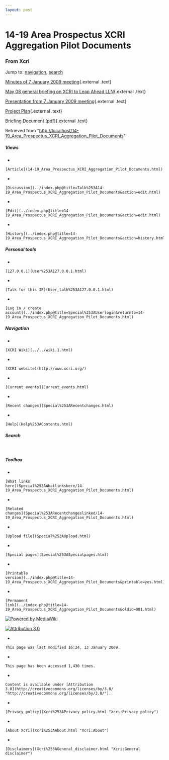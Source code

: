 ```yaml
---
layout: post
---
```








14-19 Area Prospectus XCRI Aggregation Pilot Documents 
======================================================













### From Xcri 







Jump to:
[navigation](14-19_Area_Prospectus_XCRI_Aggregation_Pilot_Documents.html#column-one),
[search](14-19_Area_Prospectus_XCRI_Aggregation_Pilot_Documents.html#searchInput)



[Minutes of 7 January 2009
meeting](http://www.alanpaull.co.uk/xcri/14-19EastMidlandsPilot/Minutes%202009-01-07.doc "http://www.alanpaull.co.uk/xcri/14-19EastMidlandsPilot/Minutes%202009-01-07.doc"){.external
.text}

[May 08 general briefing on XCRI to Leap Ahead
LLN](http://www.alanpaull.co.uk/xcri/14-19EastMidlandsPilot/XCRI_LeapAhead_20080523.PPT "http://www.alanpaull.co.uk/xcri/14-19EastMidlandsPilot/XCRI_LeapAhead_20080523.PPT"){.external
.text}

[Presentation from 7 January 2009
meeting](http://www.alanpaull.co.uk/xcri/14-19EastMidlandsPilot/20090107.ppt "http://www.alanpaull.co.uk/xcri/14-19EastMidlandsPilot/20090107.ppt"){.external
.text}

[Project
Plan](http://www.alanpaull.co.uk/xcri/14-19EastMidlandsPilot/Project_Plan_v1.2.doc "http://www.alanpaull.co.uk/xcri/14-19EastMidlandsPilot/Project_Plan_v1.2.doc"){.external
.text}

[Briefing Document
(pdf)](http://www.alanpaull.co.uk/xcri/14-19EastMidlandsPilot/Briefing_Document_for_14-19.pdf "http://www.alanpaull.co.uk/xcri/14-19EastMidlandsPilot/Briefing_Document_for_14-19.pdf"){.external
.text}



Retrieved from
"[http://localhost/14-19\_Area\_Prospectus\_XCRI\_Aggregation\_Pilot\_Documents](14-19_Area_Prospectus_XCRI_Aggregation_Pilot_Documents.html)"

















##### Views



-   

    

    [Article](14-19_Area_Prospectus_XCRI_Aggregation_Pilot_Documents.html)
-   

    

    [Discussion](../index.php@title=Talk%253A14-19_Area_Prospectus_XCRI_Aggregation_Pilot_Documents&action=edit.html)
-   

    

    [Edit](../index.php@title=14-19_Area_Prospectus_XCRI_Aggregation_Pilot_Documents&action=edit.html)
-   

    

    [History](../index.php@title=14-19_Area_Prospectus_XCRI_Aggregation_Pilot_Documents&action=history.html)







##### Personal tools



-   

    

    [127.0.0.1](User%253A127.0.0.1.html)
-   

    

    [Talk for this IP](User_talk%253A127.0.0.1.html)
-   

    

    [Log in / create
    account](../index.php@title=Special%253AUserlogin&returnto=14-19_Area_Prospectus_XCRI_Aggregation_Pilot_Documents.html)











[](../../wiki.1.html "XCRI Wiki")





##### Navigation



-   

    

    [XCRI Wiki](../../wiki.1.html)
-   

    

    [XCRI website](http://www.xcri.org/)
-   

    

    [Current events](Current_events.html)
-   

    

    [Recent changes](Special%253ARecentchanges.html)
-   

    

    [Help](Help%253AContents.html)







##### Search





 









##### Toolbox



-   

    

    [What links
    here](Special%253AWhatlinkshere/14-19_Area_Prospectus_XCRI_Aggregation_Pilot_Documents.html)
-   

    

    [Related
    changes](Special%253ARecentchangeslinked/14-19_Area_Prospectus_XCRI_Aggregation_Pilot_Documents.html)
-   

    

    [Upload file](Special%253AUpload.html)
-   

    

    [Special pages](Special%253ASpecialpages.html)
-   

    

    [Printable
    version](../index.php@title=14-19_Area_Prospectus_XCRI_Aggregation_Pilot_Documents&printable=yes.html)
-   

    

    [Permanent
    link](../index.php@title=14-19_Area_Prospectus_XCRI_Aggregation_Pilot_Documents&oldid=981.html)















[![Powered by
MediaWiki](../skins/common/images/poweredby_mediawiki_88x31.png)](http://www.mediawiki.org/)





[![Attribution 3.0
](http://i.creativecommons.org/l/by/3.0/88x31.png)](http://creativecommons.org/licenses/by/3.0/)



-   

    

    This page was last modified 16:24, 13 January 2009.
-   

    

    This page has been accessed 1,430 times.
-   

    

    Content is available under [Attribution
    3.0](http://creativecommons.org/licenses/by/3.0/ "http://creativecommons.org/licenses/by/3.0/").
-   

    

    [Privacy policy](Xcri%253APrivacy_policy.html "Xcri:Privacy policy")
-   

    

    [About Xcri](Xcri%253AAbout.html "Xcri:About")
-   

    

    [Disclaimers](Xcri%253AGeneral_disclaimer.html "Xcri:General disclaimer")




